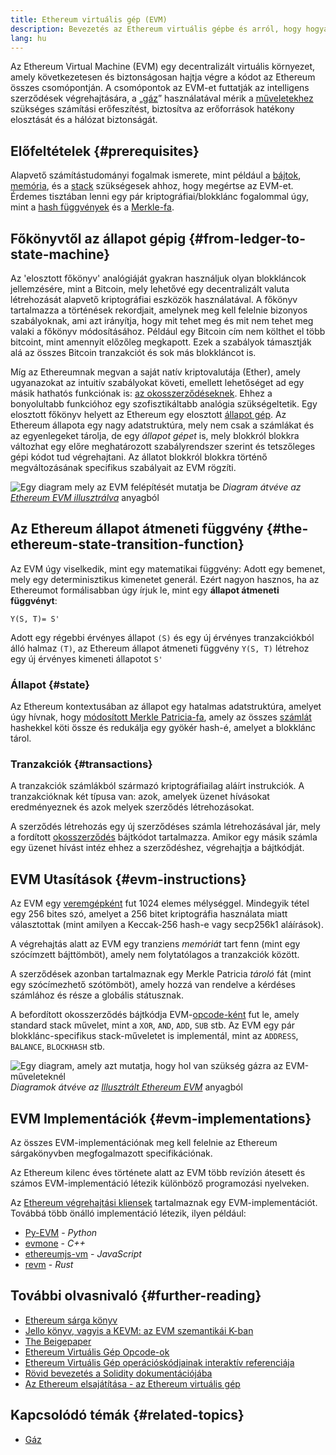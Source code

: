 ```yaml
---
title: Ethereum virtuális gép (EVM)
description: Bevezetés az Ethereum virtuális gépbe és arról, hogy hogyan kapcsolódik az állapothoz, tranzakciókhoz és okosszerződésekhez.
lang: hu
---
```


Az Ethereum Virtual Machine (EVM) egy decentralizált virtuális környezet, amely következetesen és biztonságosan hajtja végre a kódot az Ethereum összes csomópontján. A csomópontok az EVM-et futtatják az intelligens szerződések végrehajtására, a „[gáz](/gas/)” használatával mérik a [műveletekhez](/developers/docs/evm/opcodes/) szükséges számítási erőfeszítést, biztosítva az erőforrások hatékony elosztását és a hálózat biztonságát.

## Előfeltételek {#prerequisites}

Alapvető számítástudományi fogalmak ismerete, mint például a [bájtok](https://wikipedia.org/wiki/Byte), [memória](https://wikipedia.org/wiki/Computer_memory), és a [stack](https://wikipedia.org/wiki/Stack_(abstract_data_type)) szükségesek ahhoz, hogy megértse az EVM-et. Érdemes tisztában lenni egy pár kriptográfiai/blokklánc fogalommal úgy, mint a [hash függvények](https://wikipedia.org/wiki/Cryptographic_hash_function) és a [Merkle-fa](https://wikipedia.org/wiki/Merkle_tree).

## Főkönyvtől az állapot gépig {#from-ledger-to-state-machine}

Az 'elosztott főkönyv' analógiáját gyakran használjuk olyan blokkláncok jellemzésére, mint a Bitcoin, mely lehetővé egy decentralizált valuta létrehozását alapvető kriptográfiai eszközök használatával. A főkönyv tartalmazza a történések rekordjait, amelynek meg kell felelnie bizonyos szabályoknak, ami azt irányítja, hogy mit tehet meg és mit nem tehet meg valaki a főkönyv módosításához. Például egy Bitcoin cím nem költhet el több bitcoint, mint amennyit előzőleg megkapott. Ezek a szabályok támasztják alá az összes Bitcoin tranzakciót és sok más blokkláncot is.

Míg az Ethereumnak megvan a saját natív kriptovalutája (Ether), amely ugyanazokat az intuitív szabályokat követi, emellett lehetőséget ad egy másik hathatós funkciónak is: [az okosszerződéseknek](/developers/docs/smart-contracts/). Ehhez a bonyolultabb funkcióhoz egy szofisztikáltabb analógia szükségeltetik. Egy elosztott főkönyv helyett az Ethereum egy elosztott [állapot gép](https://wikipedia.org/wiki/Finite-state_machine). Az Ethereum állapota egy nagy adatstruktúra, mely nem csak a számlákat és az egyenlegeket tárolja, de egy _állapot gépet_ is, mely blokkról blokkra változhat egy előre meghatározott szabályrendszer szerint és tetszőleges gépi kódot tud végrehajtani. Az állatot blokkról blokkra történő megváltozásának specifikus szabályait az EVM rögzíti.

![Egy diagram mely az EVM felépítését mutatja be](./evm.png) _Diagram átvéve az [Ethereum EVM illusztrálva](https://takenobu-hs.github.io/downloads/ethereum_evm_illustrated.pdf)_ anyagból

## Az Ethereum állapot átmeneti függvény {#the-ethereum-state-transition-function}

Az EVM úgy viselkedik, mint egy matematikai függvény: Adott egy bemenet, mely egy determinisztikus kimenetet generál. Ezért nagyon hasznos, ha az Ethereumot formálisabban úgy írjuk le, mint egy **állapot átmeneti függvényt**:

```
Y(S, T)= S'
```

Adott egy régebbi érvényes állapot `(S)` és egy új érvényes tranzakciókból álló halmaz `(T)`, az Ethereum állapot átmeneti függvény `Y(S, T)` létrehoz egy új érvényes kimeneti állapotot `S'`

### Állapot {#state}

Az Ethereum kontextusában az állapot egy hatalmas adatstruktúra, amelyet úgy hívnak, hogy [módosított Merkle Patricia-fa](/developers/docs/data-structures-and-encoding/patricia-merkle-trie/), amely az összes [számlát](/developers/docs/accounts/) hashekkel köti össze és redukálja egy gyökér hash-é, amelyet a blokklánc tárol.

### Tranzakciók {#transactions}

A tranzakciók számlákból származó kriptográfiailag aláírt instrukciók. A tranzakcióknak két típusa van: azok, amelyek üzenet hívásokat eredményeznek és azok melyek szerződés létrehozásokat.

A szerződés létrehozás egy új szerződéses számla létrehozásával jár, mely a fordított [okosszerződés](/developers/docs/smart-contracts/anatomy/) bájtkódot tartalmazza. Amikor egy másik számla egy üzenet hívást intéz ehhez a szerződéshez, végrehajtja a bájtkódját.

## EVM Utasítások {#evm-instructions}

Az EVM egy [veremgépként](https://wikipedia.org/wiki/Stack_machine) fut 1024 elemes mélységgel. Mindegyik tétel egy 256 bites szó, amelyet a 256 bitet kriptográfia használata miatt választottak (mint amilyen a Keccak-256 hash-e vagy secp256k1 aláírások).

A végrehajtás alatt az EVM egy tranziens _memóriát_ tart fenn (mint egy szócímzett bájttömböt), amely nem folytatólagos a tranzakciók között.

A szerződések azonban tartalmaznak egy Merkle Patricia _tároló_ fát (mint egy szócímezhető szótömböt), amely hozzá van rendelve a kérdéses számlához és része a globális státusznak.

A befordított okosszerződés bájtkódja EVM-[opcode-ként](/developers/docs/evm/opcodes) fut le, amely standard stack művelet, mint a `XOR`, `AND`, `ADD`, `SUB` stb. Az EVM egy pár blokklánc-specifikus stack-műveletet is implementál, mint az `ADDRESS`, `BALANCE`, `BLOCKHASH` stb.

![Egy diagram, amely azt mutatja, hogy hol van szükség gázra az EVM-műveleteknél](../gas/gas.png) _Diagramok átvéve az [Illusztrált Ethereum EVM](https://takenobu-hs.github.io/downloads/ethereum_evm_illustrated.pdf)_ anyagból

## EVM Implementációk {#evm-implementations}

Az összes EVM-implementációnak meg kell felelnie az Ethereum sárgakönyvben megfogalmazott specifikációnak.

Az Ethereum kilenc éves története alatt az EVM több revízión átesett és számos EVM-implementáció létezik különböző programozási nyelveken.

Az [Ethereum végrehajtási kliensek](/developers/docs/nodes-and-clients/#execution-clients) tartalmaznak egy EVM-implementációt. Továbbá több önálló implementáció létezik, ilyen például:

- [Py-EVM](https://github.com/ethereum/py-evm) - _Python_
- [evmone](https://github.com/ethereum/evmone) - _C++_
- [ethereumjs-vm](https://github.com/ethereumjs/ethereumjs-vm) - _JavaScript_
- [revm](https://github.com/bluealloy/revm) - _Rust_

## További olvasnivaló {#further-reading}

- [Ethereum sárga könyv](https://ethereum.github.io/yellowpaper/paper.pdf)
- [Jello könyv, vagyis a KEVM: az EVM szemantikái K-ban](https://jellopaper.org/)
- [The Beigepaper](https://github.com/chronaeon/beigepaper)
- [Ethereum Virtuális Gép Opcode-ok](https://www.ethervm.io/)
- [Ethereum Virtuális Gép operációskódjainak interaktív referenciája](https://www.evm.codes/)
- [Rövid bevezetés a Solidity dokumentációjába](https://docs.soliditylang.org/en/latest/introduction-to-smart-contracts.html#index-6)
- [Az Ethereum elsajátítása - az Ethereum virtuális gép](https://github.com/ethereumbook/ethereumbook/blob/develop/13evm.asciidoc)

## Kapcsolódó témák {#related-topics}

- [Gáz](/developers/docs/gas/)
